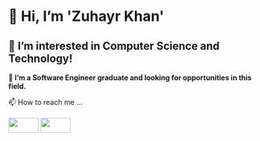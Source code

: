 # **👋 Hi, I’m 'Zuhayr Khan'**

## **👀 I’m interested in Computer Science and Technology!**

**🌱 I’m a Software Engineer graduate and looking for opportunities in this field.**

📫 How to reach me ...
<br />
<br />
[<img height=30 width=60 src= "https://user-images.githubusercontent.com/77344922/194929421-783044c7-c15c-4402-955f-abe93f1f650f.png">](mailto:zuhayrkhan3199@gmail.com)
[<img height=30 width=60 src= "https://user-images.githubusercontent.com/77344922/194929845-f7abddcf-4387-47ff-bf64-36986400e67f.png">](https://www.linkedin.com/in/zuhayr-khan)

<!---
Zuhay/Zuhay is a ✨ special ✨ repository because its `README.md` (this file) appears on your GitHub profile.
You can click the Preview link to take a look at your changes.
--->
